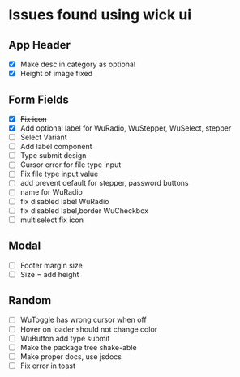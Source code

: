 # Issues found using wick ui

## App Header

- [x] Make desc in category as optional
- [x] Height of image fixed

## Form Fields

- [x] ~~Fix icon~~
- [x] Add optional label for WuRadio, WuStepper, WuSelect, stepper
- [ ] Select Variant
- [ ] Add label component
- [ ] Type submit design
- [ ] Cursor error for file type input
- [ ] Fix file type input value
- [ ] add prevent default for stepper, password buttons
- [ ] name for WuRadio
- [ ] fix disabled label WuRadio
- [ ] fix disabled label,border WuCheckbox
- [ ] multiselect fix icon

## Modal

- [ ] Footer margin size
- [ ] Size = add height

## Random

- [ ] WuToggle has wrong cursor when off
- [ ] Hover on loader should not change color
- [ ] WuButton add type submit
- [ ] Make the package tree shake-able
- [ ] Make proper docs, use jsdocs
- [ ] Fix error in toast

